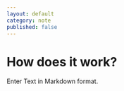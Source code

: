 ```yaml
---
layout: default
category: note
published: false
---
```

# How does it work?

Enter Text in Markdown format.